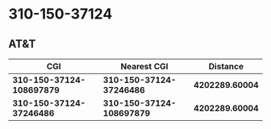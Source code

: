 # 310-150-37124
## AT&T


| CGI | Nearest CGI | Distance |
|-----|-------------|----------|
| **310-150-37124-108697879** | **310-150-37124-37246486** | **4202289.60004** |
| **310-150-37124-37246486** | **310-150-37124-108697879** | **4202289.60004** |
